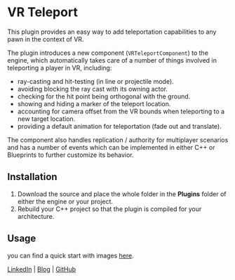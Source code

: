 # VR Teleport

This plugin provides an easy way to add teleportation capabilities to any pawn in the context of VR.

The plugin introduces a new component (`VRTeleportComponent`) to the engine, which automatically takes care of a number of things involved in teleporting a player in VR, including:
* ray-casting and hit-testing (in line or projectile mode).
* avoiding blocking the ray cast with its owning actor.
* checking for the hit point being orthogonal with the ground.
* showing and hiding a marker of the teleport location.
* accounting for camera offset from the VR bounds when teleporting to a new target location.
* providing a default animation for teleportation (fade out and translate).

The component also handles replication / authority for multiplayer scenarios and has a number of events which can be implemented in either C++ or Blueprints to further customize its behavior.

## Installation

1. Download the source and place the whole folder in the **Plugins** folder of either the engine or your project.
2. Rebuild your C++ project so that the plugin is compiled for your architecture.

## Usage

you can find a quick start with images [here][l4].


[LinkedIn][l1] | [Blog][l2] | [GitHub][l3]

[l1]: https://www.linkedin.com/in/federicosaldarini
[l2]: http://0xfede.io
[l3]: https://github.com/saldavonschwartz
[l4]: http://0xfede.makina.us/index.php/project/teleport-component
